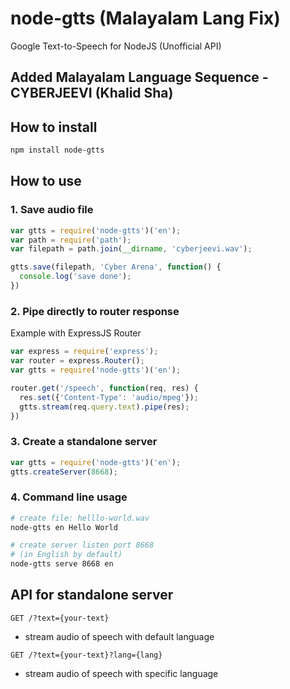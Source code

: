 # node-gtts (Malayalam Lang Fix)
Google Text-to-Speech for NodeJS (Unofficial API)
## Added Malayalam Language Sequence - CYBERJEEVI (Khalid Sha)

## How to install
```bash
npm install node-gtts
```

## How to use

### 1. Save audio file
```javascript
var gtts = require('node-gtts')('en');
var path = require('path');
var filepath = path.join(__dirname, 'cyberjeevi.wav');

gtts.save(filepath, 'Cyber Arena', function() {
  console.log('save done');
})
```

### 2. Pipe directly to router response
Example with ExpressJS Router

```javascript
var express = require('express');
var router = express.Router();
var gtts = require('node-gtts')('en');

router.get('/speech', function(req, res) {
  res.set({'Content-Type': 'audio/mpeg'});
  gtts.stream(req.query.text).pipe(res);
})
```

### 3. Create a standalone server
```javascript
var gtts = require('node-gtts')('en');
gtts.createServer(8668);
```

### 4. Command line usage
```bash
# create file: helllo-world.wav
node-gtts en Hello World

# create server listen port 8668
# (in English by default)
node-gtts serve 8668 en
```


## API for standalone server
`GET /?text={your-text}`
+ stream audio of speech with default language

`GET /?text={your-text}?lang={lang}`
+ stream audio of speech with specific language
